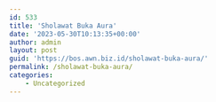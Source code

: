 ```yaml
---
id: 533
title: 'Sholawat Buka Aura'
date: '2023-05-30T10:13:35+00:00'
author: admin
layout: post
guid: 'https://bos.awn.biz.id/sholawat-buka-aura/'
permalink: /sholawat-buka-aura/
categories:
    - Uncategorized
---
```


